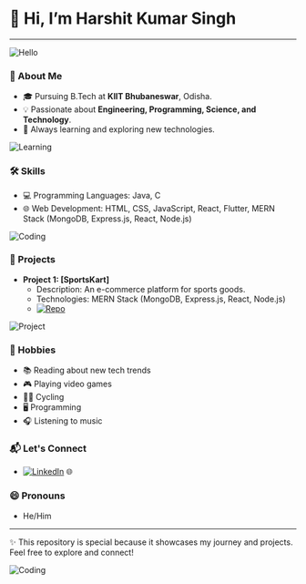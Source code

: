 
# 👋 Hi, I’m Harshit Kumar Singh
---

![Hello](https://media.giphy.com/media/hvRJCLFzcasrR4ia7z/giphy.gif)

### 🚀 About Me
- 🎓 Pursuing B.Tech at **KIIT Bhubaneswar**, Odisha.
- 💡 Passionate about **Engineering, Programming, Science, and Technology**.
- 🌱 Always learning and exploring new technologies.

![Learning](https://media.giphy.com/media/xT5LMHxhOfscxPfIfm/giphy.gif)

### 🛠️ Skills
- 💻 Programming Languages: Java, C
- 🌐 Web Development: HTML, CSS, JavaScript, React, Flutter, MERN Stack (MongoDB, Express.js, React, Node.js)

![Coding](https://media.giphy.com/media/Ll22OhMLAlVDb8UQWe/giphy.gif)

### 📂 Projects
- **Project 1: [SportsKart]**
  - Description: An e-commerce platform for sports goods.
  - Technologies: MERN Stack (MongoDB, Express.js, React, Node.js)
  - [![Repo](https://img.shields.io/badge/GitHub-Repository-blue)](https://github.com/your-profile/project-1)

![Project](https://media.giphy.com/media/l0MYB8Ory7Hqefo9a/giphy.gif)

### 🎨 Hobbies
- 📚 Reading about new tech trends
- 🎮 Playing video games
- 🚴‍♂️ Cycling
- 🖥️ Programming
- 🎧 Listening to music

### 📬 Let's Connect
- [![LinkedIn](https://img.shields.io/badge/LinkedIn-Connect-blue)](https://www.linkedin.com/in/harshit-kumar-singh-46511022b?utm_source=share&utm_campaign=share_via&utm_content=profile&utm_medium=android_app) 🌐

### 😄 Pronouns
- He/Him

---

✨ This repository is special because it showcases my journey and projects. Feel free to explore and connect!

![Coding](https://media.giphy.com/media/13HgwGsXF0aiGY/giphy.gif)